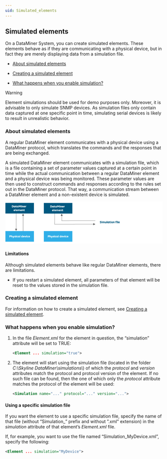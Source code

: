 ```yaml
---
uid: Simulated_elements
---
```


## Simulated elements

On a DataMiner System, you can create simulated elements. These elements behave as if they are communicating with a physical device, but in fact they are merely displaying data from a simulation file.

- [About simulated elements](#about-simulated-elements)

- [Creating a simulated element](#creating-a-simulated-element)

- [What happens when you enable simulation?](#what-happens-when-you-enable-simulation)

> [!WARNING]
> Element simulations should be used for demo purposes only. Moreover, it is advisable to only simulate SNMP devices. As simulation files only contain data captured at one specific point in time, simulating serial devices is likely to result in unrealistic behavior.

### About simulated elements

A regular DataMiner element communicates with a physical device using a DataMiner protocol, which translates the commands and the responses that are being exchanged.

A simulated DataMiner element communicates with a simulation file, which is a file containing a set of parameter values captured at a certain point in time while the actual communication between a regular DataMiner element and a physical device was being monitored. These parameter values are then used to construct commands and responses according to the rules set out in the DataMiner protocol. That way, a communication stream between a DataMiner element and a non-existent device is simulated.

![](../../images/SimulatedElements.jpg)



#### Limitations

Although simulated elements behave like regular DataMiner elements, there are limitations.

- If you restart a simulated element, all parameters of that element will be reset to the values stored in the simulation file.

### Creating a simulated element

For information on how to create a simulated element, see [Creating a simulated element](xref:Creating_a_simulated_element).

### What happens when you enable simulation?

1. In the file *Element.xml* for the element in question, the “simulation” attribute will be set to TRUE:

    ```xml
    <Element ... simulation="true">
    ```

2. The element will start using the simulation file (located in the folder *C:\\Skyline DataMiner\\simulations\\*) of which the *protocol* and *version* attributes match the protocol and protocol version of the element. If no such file can be found, then the one of which only the *protocol* attribute matches the protocol of the element will be used:

    ```xml
    <Simulation name="..." protocol="..." version="...">
    ```

#### Using a specific simulation file

If you want the element to use a specific simulation file, specify the name of that file (without “Simulation\_” prefix and without ”.xml” extension) in the *simulation* attribute of that element’s *Element.xml* file.

If, for example, you want to use the file named “Simulation_MyDevice.xml”, specify the following:

```xml
<Element ... simulation="MyDevice">
```
